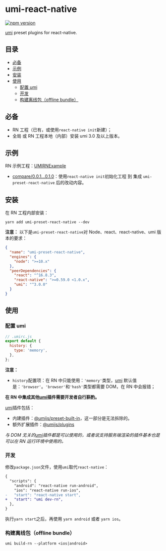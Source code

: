 # umi-react-native

[![npm version](https://img.shields.io/npm/v/umi-preset-react-native.svg?style=flat-square)](https://www.npmjs.com/package/umi-preset-react-native) 

[umi](https://umijs.org/) preset plugins for react-native.

## 目录

- [必备](#%E5%BF%85%E5%A4%87)
- [示例](#%E7%A4%BA%E4%BE%8B)
- [安装](#%E5%AE%89%E8%A3%85)
- [使用](#%E4%BD%BF%E7%94%A8)
  - [配置 umi](#%E9%85%8D%E7%BD%AE-umi)
  - [开发](#%E5%BC%80%E5%8F%91)
  - [构建离线包（offline bundle）](#%E6%9E%84%E5%BB%BA%E7%A6%BB%E7%BA%BF%E5%8C%85offline-bundle)

## 必备

- RN 工程（已有，或使用`react-native init`新建）；
- 全局 或 RN 工程本地（内部）安装 umi 3.0 及以上版本。

## 示例

RN 示例工程：[UMIRNExample](https://github.com/xuyuanxiang/UMIRNExample)

- [compare/0.0.1...0.1.0](https://github.com/xuyuanxiang/UMIRNExample/compare/0.0.1...0.1.0)：使用`react-native init`初始化工程 到 集成 `umi-preset-react-native` 后的改动内容。

## 安装

在 RN 工程内部安装：

```npm
yarn add umi-preset-react-native --dev
```

**注意：** 以下是`umi-preset-react-native`对 Node、react、react-native、umi 版本的要求：

```json
{
  "name": "umi-preset-react-native",
  "engines": {
    "node": ">=10.x"
  },
  "peerDependencies": {
    "react": "^16.8.3",
    "react-native": ">=0.59.0 <1.0.x",
    "umi": "^3.0.0"
  }
}
```

## 使用

### 配置 umi

```javascript
// .umirc.js
export default {
  history: {
    type: 'memory',
  },
};
```

**注意：**

- `history`配置项：在 RN 中只能使用：`'memory'`类型，[umi](https://umijs.org/) 默认值是：`'browser'`。`'browser'`和`'hash'`类型都需要 DOM，在 RN 中会报错；

**在 RN 中集成其他[umi](https://umijs.org/)插件需要开发者自行斟酌。**

[umi](https://umijs.org/)插件包括：

- 内建插件：[@umijs/preset-built-in](https://github.com/umijs/umi/tree/master/packages/preset-built-in)，这一部分是无法拆除的。
- 额外扩展插件：[@umijs/plugins](https://github.com/umijs/plugins)

_与 DOM 无关的[umi](https://umijs.org/)插件都是可以使用的，或者说支持服务端渲染的插件基本也是可以在 RN 运行环境中使用的。_

### 开发

修改`package.json`文件，使用`umi`取代`react-native`：

```diff
{
  "scripts": {
    "android": "react-native run-android",
    "ios": "react-native run-ios",
-   "start": "react-native start",
+   "start": "umi dev-rn",
  },
}
```

执行`yarn start`之后，再使用 `yarn android` 或者 `yarn ios`。

### 构建离线包（offline bundle）

```shell
umi build-rn --platform <ios|android>
```
